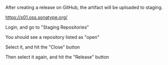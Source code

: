 After creating a release on GitHub, the artifact will be uploaded to staging.

https://s01.oss.sonatype.org/

Login, and go to "Staging Repositories"

You should see a repository listed as "open"

Select it, and hit the "Close" button

Then select it again, and hit the "Release" button